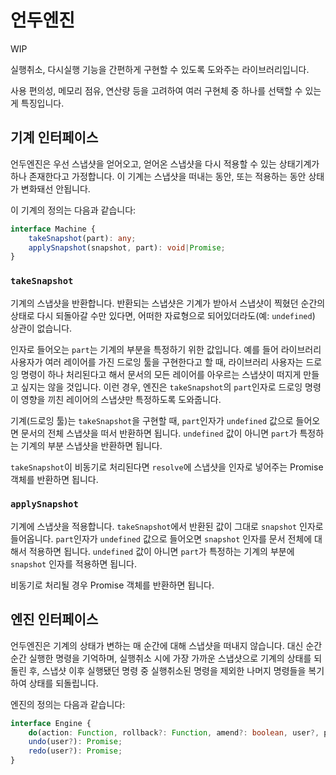 # 언두엔진

WIP

실행취소, 다시실행 기능을 간편하게 구현할 수 있도록 도와주는 라이브러리입니다.

사용 편의성, 메모리 점유, 연산량 등을 고려하여 여러 구현체 중 하나를 선택할 수 있는게 특징입니다.


## 기계 인터페이스

언두엔진은 우선 스냅샷을 얻어오고, 얻어온 스냅샷을 다시 적용할 수 있는 상태기계가 하나 존재한다고 가정합니다.
이 기계는 스냅샷을 떠내는 동안, 또는 적용하는 동안 상태가 변화돼선 안됩니다.

이 기계의 정의는 다음과 같습니다:

```typescript
interface Machine {
    takeSnapshot(part): any;
    applySnapshot(snapshot, part): void|Promise;
}
```

### `takeSnapshot`
기계의 스냅샷을 반환합니다.
반환되는 스냅샷은 기계가 받아서 스냅샷이 찍혔던 순간의 상태로 다시 되돌아갈 수만 있다면,
어떠한 자료형으로 되어있더라도(예: `undefined`) 상관이 없습니다.

인자로 들어오는 `part`는 기계의 부분을 특정하기 위한 값입니다.
예를 들어 라이브러리 사용자가 여러 레이어를 가진 드로잉 툴을 구현한다고 할 때,
라이브러리 사용자는 드로잉 명령이 하나 처리된다고 해서
문서의 모든 레이어를 아우르는 스냅샷이 떠지게 만들고 싶지는 않을 것입니다.
이런 경우, 엔진은 `takeSnapshot`의 `part`인자로
드로잉 명령이 영향을 끼친 레이어의 스냅샷만 특정하도록 도와줍니다.

기계(드로잉 툴)는 `takeSnapshot`을 구현할 때,
`part`인자가 `undefined` 값으로 들어오면 문서의 전체 스냅샷을 떠서 반환하면 됩니다.
`undefined` 값이 아니면 `part`가 특정하는 기계의 부분 스냅샷을 반환하면 됩니다.

`takeSnapshot`이 비동기로 처리된다면 `resolve`에 스냅샷을 인자로 넣어주는 Promise 객체를 반환하면 됩니다.

### `applySnapshot`
기계에 스냅샷을 적용합니다.
`takeSnapshot`에서 반환된 값이 그대로 `snapshot` 인자로 들어옵니다.
`part`인자가 `undefined` 값으로 들어오면 `snapshot` 인자를 문서 전체에 대해서 적용하면 됩니다.
`undefined` 값이 아니면 `part`가 특정하는 기계의 부분에 `snapshot` 인자를 적용하면 됩니다.

비동기로 처리될 경우 Promise 객체를 반환하면 됩니다.


## 엔진 인터페이스

언두엔진은 기계의 상태가 변하는 매 순간에 대해 스냅샷을 떠내지 않습니다.
대신 순간순간 실행한 명령을 기억하며, 실행취소 시에 가장 가까운 스냅샷으로 기계의 상태를 되돌린 후,
스냅샷 이후 실행됐던 명령 중 실행취소된 명령을 제외한 나머지 명령들을 복기하여 상태를 되돌립니다.

엔진의 정의는 다음과 같습니다:

```typescript
interface Engine {
    do(action: Function, rollback?: Function, amend?: boolean, user?, parts: any[]): Promise;
    undo(user?): Promise;
    redo(user?): Promise;
}
```
